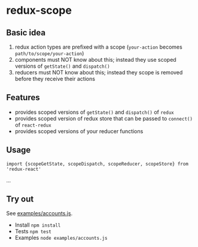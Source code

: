 # redux-scope

## Basic idea

1. redux action types are prefixed with a scope (`your-action` becomes `path/to/scope/your-action`)
2. components must NOT know about this; instead they use scoped versions of `getState()` and `dispatch()`
3. reducers must NOT know about this; instead they scope is removed before they receive their actions

## Features

- provides scoped versions of `getState()` and `dispatch()` of `redux`
- provides scoped version of redux store that can be passed to `connect()` of `react-redux`
- provides scoped versions of your reducer functions

## Usage

`import {scopeGetState, scopeDispatch, scopeReducer, scopeStore} from 'redux-react'`

...

## Try out

See [examples/accounts.js](./examples/accounts.js).

- Install `npm install`
- Tests `npm test`
- Examples `node examples/accounts.js`
